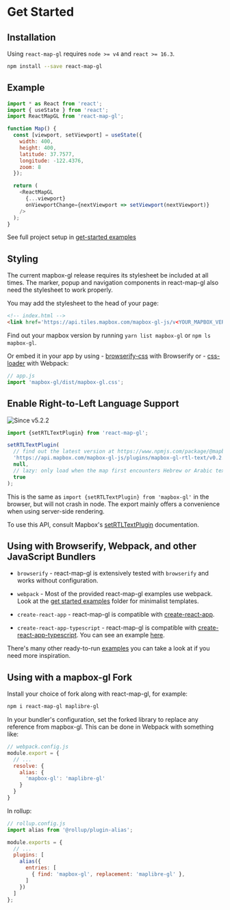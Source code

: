 # Get Started


## Installation

Using `react-map-gl` requires `node >= v4` and `react >= 16.3`.

```sh
npm install --save react-map-gl
```

## Example

```js
import * as React from 'react';
import { useState } from 'react';
import ReactMapGL from 'react-map-gl';

function Map() {
  const [viewport, setViewport] = useState({
    width: 400,
    height: 400,
    latitude: 37.7577,
    longitude: -122.4376,
    zoom: 8
  });

  return (
    <ReactMapGL
      {...viewport}
      onViewportChange={nextViewport => setViewport(nextViewport)}
    />
  );
}
```

See full project setup in [get-started examples](https://github.com/visgl/react-map-gl/tree/6.0-release/examples/get-started)

## Styling

The current mapbox-gl release requires its stylesheet be included at all times. The marker, popup and navigation components in react-map-gl also need the stylesheet to work properly.

You may add the stylesheet to the head of your page:
```html
<!-- index.html -->
<link href='https://api.tiles.mapbox.com/mapbox-gl-js/v<YOUR_MAPBOX_VERSION>/mapbox-gl.css' rel='stylesheet' />
```

Find out your mapbox version by running `yarn list mapbox-gl` or `npm ls mapbox-gl`.

Or embed it in your app by using - [browserify-css](https://www.npmjs.com/package/browserify-css)
with Browserify or - [css-loader](https://webpack.github.io/docs/stylesheets.html) with Webpack:

```js
// app.js
import 'mapbox-gl/dist/mapbox-gl.css';
```

## Enable Right-to-Left Language Support

![Since v5.2.2](https://img.shields.io/badge/since-v5.2.2-green)

```js
import {setRTLTextPlugin} from 'react-map-gl';

setRTLTextPlugin(
  // find out the latest version at https://www.npmjs.com/package/@mapbox/mapbox-gl-rtl-text
  'https://api.mapbox.com/mapbox-gl-js/plugins/mapbox-gl-rtl-text/v0.2.3/mapbox-gl-rtl-text.js',
  null,
  // lazy: only load when the map first encounters Hebrew or Arabic text
  true
);
```

This is the same as `import {setRTLTextPlugin} from 'mapbox-gl'` in the browser, but will not crash in node. The export mainly offers a convenience when using server-side rendering.

To use this API, consult Mapbox's [setRTLTextPlugin](https://docs.mapbox.com/mapbox-gl-js/api/#setrtltextplugin) documentation.


## Using with Browserify, Webpack, and other JavaScript Bundlers

* `browserify` - react-map-gl is extensively tested with `browserify` and works without configuration.

* `webpack` - Most of the provided react-map-gl examples use webpack. Look at the [get started examples](https://github.com/visgl/react-map-gl/tree/6.0-release/examples/get-started) folder for minimalist templates.

* `create-react-app` - react-map-gl is compatible with [create-react-app](https://github.com/facebook/create-react-app).

* `create-react-app-typescript` - react-map-gl is compatible with [create-react-app-typescript](https://github.com/wmonk/create-react-app-typescript). You can see an example [here](https://github.com/zackhsi/react-map-gl-typescript).

There's many other ready-to-run [examples](https://github.com/visgl/react-map-gl/tree/6.0-release/examples) you can take a look at if you need more inspiration.


## Using with a mapbox-gl Fork

Install your choice of fork along with react-map-gl, for example:

```bash
npm i react-map-gl maplibre-gl
```

In your bundler's configuration, set the forked library to replace any reference from mapbox-gl. This can be done in Webpack with something like:

```js
// webpack.config.js
module.export = {
  // ...
  resolve: {
    alias: {
      'mapbox-gl': 'maplibre-gl'
    }
  }
}
```

In rollup:

```js
// rollup.config.js
import alias from '@rollup/plugin-alias';

module.exports = {
  // ...
  plugins: [
    alias({
      entries: [
        { find: 'mapbox-gl', replacement: 'maplibre-gl' },
      ]
    })
  ]
};
```
